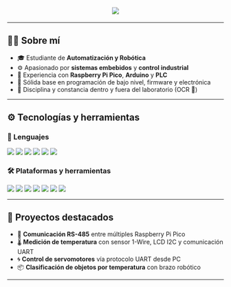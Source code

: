 <h1 align="center">
  <img src="https://readme-typing-svg.herokuapp.com?font=Fira+Code&size=28&duration=3000&pause=1000&color=00F7FF&center=true&vCenter=true&width=1000&lines=Hola%2C+soy+Alejandro+Benavides!;Estudiante+de+Automatizaci%C3%B3n+y+Rob%C3%B3tica.;IoT%2C+firmware+y+software+embebido.">
</h1>

---

## 👨‍💻 Sobre mí

- 🎓 Estudiante de **Automatización y Robótica**
- ⚙️ Apasionado por **sistemas embebidos** y **control industrial**
- 🔧 Experiencia con **Raspberry Pi Pico**, **Arduino** y **PLC**
- 🧠 Sólida base en programación de bajo nivel, firmware y electrónica
- 🦾 Disciplina y constancia dentro y fuera del laboratorio (OCR 💪)

---

## ⚙️ Tecnologías y herramientas

### 🧬 Lenguajes
<p>
  <img src="https://img.shields.io/badge/C-00599C?style=for-the-badge&logo=c&logoColor=white" />
  <img src="https://img.shields.io/badge/C++-00599C?style=for-the-badge&logo=cplusplus&logoColor=white" />
  <img src="https://img.shields.io/badge/Ladder-FFBF00?style=for-the-badge" />
  <img src="https://img.shields.io/badge/HTML-E34F26?style=for-the-badge&logo=html5&logoColor=white" />
  <img src="https://img.shields.io/badge/CSS-1572B6?style=for-the-badge&logo=css3&logoColor=white" />
  <img src="https://img.shields.io/badge/MySQL-4479A1?style=for-the-badge&logo=mysql&logoColor=white" />
</p>

### 🛠️ Plataformas y herramientas
<p>
  <img src="https://img.shields.io/badge/Raspberry%20Pi%20Pico-C51A4A?style=for-the-badge&logo=raspberrypi&logoColor=white" />
  <img src="https://img.shields.io/badge/Arduino-00979D?style=for-the-badge&logo=arduino&logoColor=white" />
  <img src="https://img.shields.io/badge/PLC-00C853?style=for-the-badge" />
  <img src="https://img.shields.io/badge/Git-F05032?style=for-the-badge&logo=git&logoColor=white" />
  <img src="https://img.shields.io/badge/GitHub-181717?style=for-the-badge&logo=github&logoColor=white" />
  <img src="https://img.shields.io/badge/VS%20Code-007ACC?style=for-the-badge&logo=visualstudiocode&logoColor=white" />
  <img src="https://img.shields.io/badge/CMake-064F8C?style=for-the-badge&logo=cmake&logoColor=white" />
</p>

---

## 🚀 Proyectos destacados

- 🔁 **Comunicación RS-485** entre múltiples Raspberry Pi Pico  
- 🌡️ **Medición de temperatura** con sensor 1-Wire, LCD I2C y comunicación UART  
- 🌀 **Control de servomotores** vía protocolo UART desde PC  
- 📦 **Clasificación de objetos por temperatura** con brazo robótico

---
